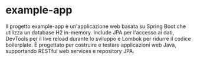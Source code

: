 # example-app
Il progetto example-app è un'applicazione web basata su Spring Boot che utilizza un database H2 in-memory. Include JPA per l'accesso ai dati, DevTools per il live reload durante lo sviluppo e Lombok per ridurre il codice boilerplate. È progettato per costruire e testare applicazioni web Java, supportando RESTful web services e repository JPA.
